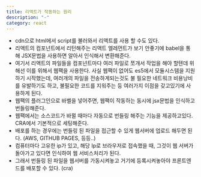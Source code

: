 ```yaml
---
title: 리액트가 작동하는 원리
description: "-"
category: react
---
```


- cdn으로 html에서 script를 불러와서 리액트를 사용 할 수도 있다.
- 리액트의 컴포넌트에서 리턴해주는 리액트 엘레먼트가 보기 안좋기에 babel을 통해 JSX문법을 사용하면 알아서 인식해서 변환해준다.
- 여기서 리액트의 파일들을 컴포넌트마다 여러 파일로 쪼개서 작업을 해야 할텐데 위해선 이를 위해서 웹팩을 사용한다. 사실 웹팩이 없어도 es5에서 모듈시스템을 지원하기 시작했는데, 여러개의 파일을 전송하게되는것도 불 필요한 네트워크 비용낭비를 유발하기도 하고, 불필요한 코드를 지워주는 등 여러가지 이점을 갖고있기에 사용하게 된다.
- 웹팩의 플러그인으로 바벨을 넣어주면, 웹팩이 작동하는 동시에 jsx문법을 인식하고 번들링해준다.
- 웹팩에서는 소스코드가 바뀔 때마다 자동으로 번들링 해주는 기능을 제공하고있다. CRA에서 기본적으로 세팅해준다.
- 배포를 하는 경우에는 번들링 된 파일을 접근할 수 있게 웹서버에 업로드 해두면 된다. (AWS, GITHUB PAGES, 등등..)
- 컴퓨터마다 고유한 ip가 있고, 해당 Ip로 브라우저로 접속했을 때, 그것이 웹 서버가 돌아가고 있다면 인식하여 웹 서비스처리가 된다.
- 그래서 번들링 된 파일을 웹서버를 가동시켜놓고 거기에 등록시켜놓아야 프론트엔드를 배포할 수 있다. (cra)
